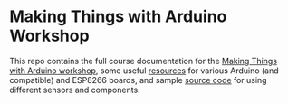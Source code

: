 # Making Things with Arduino Workshop

This repo contains the full course documentation for the [Making Things with Arduino workshop](https://davidalexisnyt.github.io/makingthings-arduino-workshop/), some useful [resources](docs/reference) for various Arduino (and compatible) and ESP8266 boards, and sample [source code](code) for using different sensors and components.


